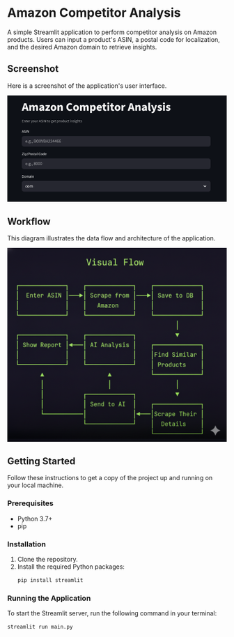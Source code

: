 # Amazon Competitor Analysis

A simple Streamlit application to perform competitor analysis on Amazon products. Users can input a product's ASIN, a postal code for localization, and the desired Amazon domain to retrieve insights.

## Screenshot

Here is a screenshot of the application's user interface.

![App Screenshot](screenshot.png)

## Workflow

This diagram illustrates the data flow and architecture of the application.

![App Workflow](workflow.png)

## Getting Started

Follow these instructions to get a copy of the project up and running on your local machine.

### Prerequisites

*   Python 3.7+
*   pip

### Installation

1.  Clone the repository.
2.  Install the required Python packages:
    ```bash
    pip install streamlit
    ```

### Running the Application

To start the Streamlit server, run the following command in your terminal:

```bash
streamlit run main.py
```